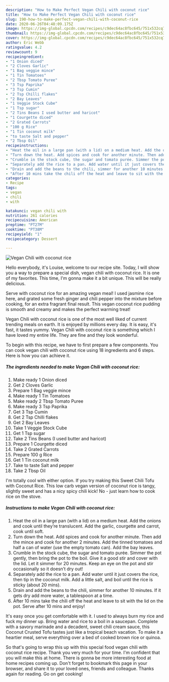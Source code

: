 ```yaml
---
description: "How to Make Perfect Vegan Chili with coconut rice"
title: "How to Make Perfect Vegan Chili with coconut rice"
slug: 190-how-to-make-perfect-vegan-chili-with-coconut-rice
date: 2020-06-26T04:48:09.175Z
image: https://img-global.cpcdn.com/recipes/c9dec64ac8fbc645/751x532cq70/vegan-chili-with-coconut-rice-recipe-main-photo.jpg
thumbnail: https://img-global.cpcdn.com/recipes/c9dec64ac8fbc645/751x532cq70/vegan-chili-with-coconut-rice-recipe-main-photo.jpg
cover: https://img-global.cpcdn.com/recipes/c9dec64ac8fbc645/751x532cq70/vegan-chili-with-coconut-rice-recipe-main-photo.jpg
author: Eric Webb
ratingvalue: 4.2
reviewcount: 9
recipeingredient:
- "1 Onion diced"
- "2 Cloves Garlic"
- "1 Bag veggie mince"
- "1 Tin Tomatoes"
- "2 Tbsp Tomato Puree"
- "3 Tsp Paprika"
- "3 Tsp Cumin"
- "2 Tsp Chilli flakes"
- "2 Bay Leaves"
- "1 Veggie Stock Cube"
- "1 Tsp sugar"
- "2 Tins Beans I used butter and haricot"
- "1 Courgette diced"
- "2 Grated Carrots"
- "100 g Rice"
- "1 Tin coconut milk"
- "to taste Salt and pepper"
- "2 Tbsp Oil"
recipeinstructions:
- "Heat the oil in a large pan (with a lid) on a medium heat. Add the onions and cook until they’re translucent. Add the garlic, courgette and carrot, cook until soft."
- "Turn down the heat. Add spices and cook for another minute. Then add the mince and cook for another 2 minutes. Add the tinned tomatoes and half a can of water (use the empty tomato can). Add the bay leaves."
- "Crumble in the stock cube, the sugar and tomato purée. Simmer the pot gently, then bring the pot to the boil. Give it a good stir and cover with the lid. Let it simmer for 20 minutes. Keep an eye on the pot and stir occasionally so it doesn’t dry out!"
- "Separately add the rice to a pan. Add water until it just covers the rice, then tip in the coconut milk. Add a little salt, and boil until the rice is sticky (about 20 mins)."
- "Drain and add the beans to the chili, simmer for another 10 minutes. If it gets dry add more water, a tablespoon at a time."
- "After 10 mins take the chili off the heat and leave to sit with the lid on the pot. Serve after 10 mins and enjoy!"
categories:
- Recipe
tags:
- vegan
- chili
- with

katakunci: vegan chili with 
nutrition: 261 calories
recipecuisine: American
preptime: "PT27M"
cooktime: "PT38M"
recipeyield: "1"
recipecategory: Dessert

---
```



![Vegan Chili with coconut rice](https://img-global.cpcdn.com/recipes/c9dec64ac8fbc645/751x532cq70/vegan-chili-with-coconut-rice-recipe-main-photo.jpg)

Hello everybody, it's Louise, welcome to our recipe site. Today, I will show you a way to prepare a special dish, vegan chili with coconut rice. It is one of my favorites. This time, I'm gonna make it a bit unique. This will be really delicious.

Serve with coconut rice for an amazing vegan meal! I used jasmine rice here, and grated some fresh ginger and chili pepper into the mixture before cooking, for an extra fragrant final result. This vegan coconut rice pudding is smooth and creamy and makes the perfect warming treat!

Vegan Chili with coconut rice is one of the most well liked of current trending meals on earth. It is enjoyed by millions every day. It is easy, it's fast, it tastes yummy. Vegan Chili with coconut rice is something which I have loved my entire life. They are fine and they look wonderful.


To begin with this recipe, we have to first prepare a few components. You can cook vegan chili with coconut rice using 18 ingredients and 6 steps. Here is how you can achieve it.

<!--inarticleads1-->

##### The ingredients needed to make Vegan Chili with coconut rice:

1. Make ready 1 Onion diced
1. Get 2 Cloves Garlic
1. Prepare 1 Bag veggie mince
1. Make ready 1 Tin Tomatoes
1. Make ready 2 Tbsp Tomato Puree
1. Make ready 3 Tsp Paprika
1. Get 3 Tsp Cumin
1. Get 2 Tsp Chilli flakes
1. Get 2 Bay Leaves
1. Take 1 Veggie Stock Cube
1. Get 1 Tsp sugar
1. Take 2 Tins Beans (I used butter and haricot)
1. Prepare 1 Courgette diced
1. Take 2 Grated Carrots
1. Prepare 100 g Rice
1. Get 1 Tin coconut milk
1. Take to taste Salt and pepper
1. Take 2 Tbsp Oil


I&#39;m totally cool with either option. If you try making this Sweet Chili Tofu with Coconut Rice. This low carb vegan version of coconut rice is tangy, slightly sweet and has a nicy spicy chili kick! No - just learn how to cook rice on the stove. 

<!--inarticleads2-->

##### Instructions to make Vegan Chili with coconut rice:

1. Heat the oil in a large pan (with a lid) on a medium heat. Add the onions and cook until they’re translucent. Add the garlic, courgette and carrot, cook until soft.
1. Turn down the heat. Add spices and cook for another minute. Then add the mince and cook for another 2 minutes. Add the tinned tomatoes and half a can of water (use the empty tomato can). Add the bay leaves.
1. Crumble in the stock cube, the sugar and tomato purée. Simmer the pot gently, then bring the pot to the boil. Give it a good stir and cover with the lid. Let it simmer for 20 minutes. Keep an eye on the pot and stir occasionally so it doesn’t dry out!
1. Separately add the rice to a pan. Add water until it just covers the rice, then tip in the coconut milk. Add a little salt, and boil until the rice is sticky (about 20 mins).
1. Drain and add the beans to the chili, simmer for another 10 minutes. If it gets dry add more water, a tablespoon at a time.
1. After 10 mins take the chili off the heat and leave to sit with the lid on the pot. Serve after 10 mins and enjoy!


It&#39;s easy once you get comfortable with it. I used to always burn my rice and fuck my dinner up. Bring water and rice to a boil in a saucepan. Complete with a savory marinade and a decadent, sweet chili cream sauce, this Coconut Crusted Tofu tastes just like a tropical beach vacation. To make it a heartier meal, serve everything over a bed of cooked brown rice or quinoa. 

So that's going to wrap this up with this special food vegan chili with coconut rice recipe. Thank you very much for your time. I'm confident that you will make this at home. There is gonna be more interesting food at home recipes coming up. Don't forget to bookmark this page in your browser, and share it to your loved ones, friends and colleague. Thanks again for reading. Go on get cooking!
